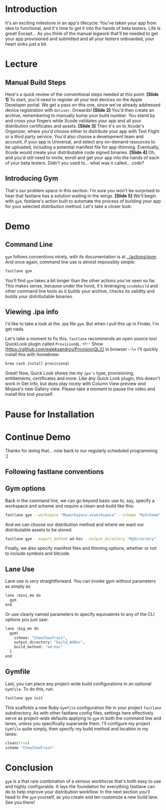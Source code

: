 # Introduction
It's an exciting milestone in an app's lifecycle: You've taken your app from idea to functional, and it's time to get it into the hands of beta testers. Life is great! Except… As you think of the manual legwork that'll be needed to get your app provisioned and submitted and all your testers onboarded, your heart sinks just a bit.
# Lecture
## Manual Build Steps
Here's a quick review of the conventional steps needed at this point:
**[Slide 1]** 
To start, you'd need to register all your test devices on the Apple Developer portal. We get a pass on this one, since we've already addressed device registration with `deliver`. Onwards!
**[Slide 2]** 
You'd then create an archive, remembering to manually bump your build number. You stand by and cross your fingers while Xcode validates your app and all your distribution certificates and assets. 
**[Slide 3]** 
Then it's on to Xcode's Organizer, where you'd choose either to distribute your app with Test Flight or a third party service. You'd also choose a development team and account, if your app is Universal, and select any on-demand resources to be uploaded, including a potential manifest file for app-thinning. Eventually, Xcode would create your distributable code signed binaries. 
**[Slide 4]** 
Oh, and you'd still need to invite, enroll and get your app into the hands of each of your beta testers.  Didn't you used to… what was it called… *code*?
## Introducing Gym
That's our problem space in this section. I'm sure you won't be surprised to hear that fastlane has a solution waiting in the wings.
**[Slide 5]** 
We'll begin with `gym`, fastlane's action built to automate the process of building your app for your selected distribution method. Let's take a closer look:
# Demo
## Command Line
`gym` follows conventions nicely, with its documentation is at [../actions/gym][1]. And once again, command line use is almost impossibly simple: 
```bash
fastlane gym
```
You'll find `gym` takes a bit longer than the other actions you've seen so far. This makes sense, because under the hood, it's leveraging `xcodebuild` and other command line tools as it builds your archive, checks its validity and builds your distributable binaries.
## Viewing .ipa info
I'd like to take a look at the .ipa file `gym`. But when I pull this up in Finder, I'm get nada. 
<!-- Open in Finder, and show completely useless Quick Look info -->
Let's take a moment to fix this. `fastlane` recommends an open source tool QuickLook plugin called `ProvisionQL`.
\<!-- Show [https://github.com/ealeksandrov/ProvisionQL]() in browser --\\\>
I'll quickly install this with homebrew:
```bash
brew cask install provisionql
```
Great! Now, Quick Look shows me my `ipa's` type, provisioning, entitlements, certificates and more. Like any Quick Look plugin, this doesn't work in Get Info, but does play nicely with Column View preview *and* Mojave's new Gallery view. 
Please take a moment to pause the video and install this tool yourself. 
# Pause for Installation
# Continue Demo
Thanks for doing that… now back to our regularly scheduled programming :]
## Following fastlane conventions
## Gym options
Back in the command line, we can go beyond basic use to, say, specify a workspace and scheme and require a clean-and-build like this:
```bash
fastlane gym --workspace "Myworkspace.xcworkspace" --scheme "MyScheme" --clean
```
And we can choose our distribution method and where we want our distributable assets to be stored:
```bash
fastlane gym --export_method ad-hoc --output_directory "MyDirectory"
```
Finally, we also specify manifest files and thinning options, whether or not to include symbols and bitcode.
## Lane Use
Lane use is very straightforward. You can invoke gym without parameters as simply as 
```bash
lane :mini_me do
  gym
end
```
Or use clearly named parameters to specify equivalents to any of the CLI options you just saw:
```bash
lane :big_me do
  gym(
    scheme: "ChewChewTrain",
    output_directory: "build_AdHoc",
    build_method: "ad-hoc"
  )
end
```
## Gymfile
Last, you can place any project-wide build configurations in an optional  `Gymfile`. To do this, run:
```bash
fastlane gym init
```
This scaffolds a new Ruby `Gymfile` configuration file in your project `fastlane` subdirectory. As with other fastlane config files, settings here effectively serve as project-wide defaults applying to `gym` in both the command line and lanes, unless you specifically supersede them.
I'll configure my project `Gymfile` quite simply, then specify my build method and location in my lanes:
```ruby
clean(true)
scheme "ChewChewTrain"
```
# Conclusion
`gym` is a that rare combination of a serious workhorse that's both easy to use and highly configurable. It lays the foundation for everything fastlane can do to help improve your distribution workflow.
In the next section you'll head to the `gym` yourself, as you create and ten customize a new build lane. See you there!

[1]:	https://docs.fastlane.tools/actions/gym
